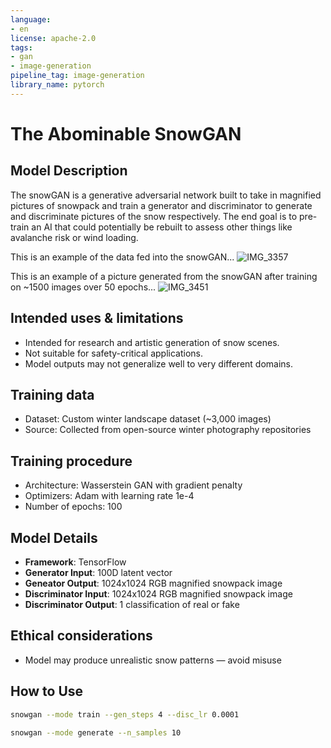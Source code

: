 ```yaml
---
language:
- en
license: apache-2.0
tags:
- gan
- image-generation
pipeline_tag: image-generation
library_name: pytorch
---
```


# The Abominable SnowGAN

## Model Description
The snowGAN is a generative adversarial network built to take in magnified pictures of snowpack and train a generator and discriminator to generate and discriminate pictures of the snow respectively. The end goal is to pre-train an AI that could potentially be rebuilt to assess other things like avalanche risk or wind loading.

This is an example of the data fed into the snowGAN...
![IMG_3357](https://github.com/user-attachments/assets/23c833e4-5664-4ccf-aeb3-3defd1af1478)

This is an example of a picture generated from the snowGAN after training on ~1500 images over 50 epochs...
![IMG_3451](https://github.com/user-attachments/assets/466bdbd6-0186-488e-8f8a-fd426b7bf2d2)

## Intended uses & limitations
- Intended for research and artistic generation of snow scenes.
- Not suitable for safety-critical applications.
- Model outputs may not generalize well to very different domains.

## Training data
- Dataset: Custom winter landscape dataset (~3,000 images)
- Source: Collected from open-source winter photography repositories

## Training procedure
- Architecture: Wasserstein GAN with gradient penalty
- Optimizers: Adam with learning rate 1e-4
- Number of epochs: 100

## Model Details
- **Framework**: TensorFlow
- **Generator Input**: 100D latent vector
- **Geneator Output**: 1024x1024 RGB magnified snowpack image
- **Discriminator Input**: 1024x1024 RGB magnified snowpack image
- **Discriminator Output**: 1 classification of real or fake

## Ethical considerations
- Model may produce unrealistic snow patterns — avoid misuse

## How to Use

```bash
snowgan --mode train --gen_steps 4 --disc_lr 0.0001

snowgan --mode generate --n_samples 10
``` 

